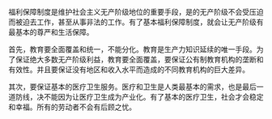 福利保障制度是维护社会主义无产阶级地位的重要手段，是的无产阶级不会受压迫而被迫去工作，甚至从事非法的工作。有了基本福利保障制度，就会让无产阶级有最基本的尊严和生活保障。

首先，教育要全面覆盖和统一，不能分化。教育是生产力知识延续的唯一手段。为了保证绝大多数无产阶级利益，教育要全面覆盖，要保证公有制教育机构的垄断和有效性。并且要保证没有地区和收入水平而造成的不同教育机构的巨大差异。


其次，要保证基本的医疗卫生服务。医疗和卫生是人类最基本的需求，也是最后一道防线，决不能因为让医疗卫生成为产业化。有了基本的医疗卫生，社会才会稳定和幸福。所有的劳动者不会有后顾之忧。

